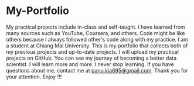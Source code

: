 # My-Portfolio
My practical projects include in-class and self-taught. I have learned from many sources such as YouTube, Coursera, and others. Code might be like others because I always followed other's code along with my practice.
 I am a student at Chiang Mai University. This is my portfolio that collects both of my previous projects and up-to-date projects. I will upload my practical projects on GitHub. You can see my journey of becoming a better data scientist. I will learn more and more. I never stop learning. If you have questions about me, contact me at panu.kia695@gmail.com. Thank you for your attention. Enjoy !!!
